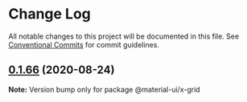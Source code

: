 # Change Log

All notable changes to this project will be documented in this file.
See [Conventional Commits](https://conventionalcommits.org) for commit guidelines.

## [0.1.66](https://github.com/oliviertassinari/material-ui-x/compare/v0.1.65...v0.1.66) (2020-08-24)

**Note:** Version bump only for package @material-ui/x-grid
